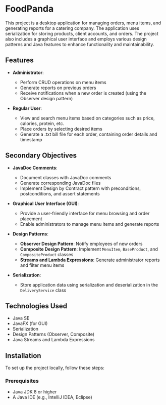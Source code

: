 # FoodPanda

This project is a desktop application for managing orders, menu items, and generating reports for a catering company. The application uses serialization for storing products, client accounts, and orders. The project also includes a graphical user interface and employs various design patterns and Java features to enhance functionality and maintainability.

## Features

- **Administrator**:
  - Perform CRUD operations on menu items
  - Generate reports on previous orders
  - Receive notifications when a new order is created (using the Observer design pattern)

- **Regular User**:
  - View and search menu items based on categories such as price, calories, protein, etc.
  - Place orders by selecting desired items
  - Generate a .txt bill file for each order, containing order details and timestamp

## Secondary Objectives

- **JavaDoc Comments**:
  - Document classes with JavaDoc comments
  - Generate corresponding JavaDoc files
  - Implement Design by Contract pattern with preconditions, postconditions, and assert statements

- **Graphical User Interface (GUI)**:
  - Provide a user-friendly interface for menu browsing and order placement
  - Enable administrators to manage menu items and generate reports

- **Design Patterns**:
  - **Observer Design Pattern**: Notify employees of new orders
  - **Composite Design Pattern**: Implement `MenuItem`, `BaseProduct`, and `CompositeProduct` classes
  - **Streams and Lambda Expressions**: Generate administrator reports and filter menu items

- **Serialization**:
  - Store application data using serialization and deserialization in the `DeliveryService` class

## Technologies Used

- Java SE
- JavaFX (for GUI)
- Serialization
- Design Patterns (Observer, Composite)
- Java Streams and Lambda Expressions

## Installation

To set up the project locally, follow these steps:

### Prerequisites

- Java JDK 8 or higher
- A Java IDE (e.g., IntelliJ IDEA, Eclipse)
